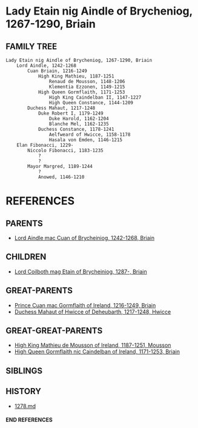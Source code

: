 # Lady Etain nig Aindle of Brycheniog, 1267-1290, Briain

## FAMILY TREE
```
Lady Etain nig Aindle of Brycheniog, 1267-1290, Briain
    Lord Aindle, 1242-1268
        Cuan Briain, 1216-1249
            High King Mathieu, 1187-1251
                Renaud de Mousson, 1148-1206
                Klementia Ezzonen, 1149-1215
            High Queen Gormflaith, 1171-1253
                High King Caindelban II, 1147-1227
                High Queen Constance, 1144-1209
        Duchess Mahaut, 1217-1248
            Duke Robert I, 1179-1249    
                Duke Harold, 1162-1204
                Blanche Mel, 1162-1235
            Duchess Constance, 1178-1241
                Aelfweard of Hwicce, 1158-1178
                Hasala von Emden, 1146-1215
    Elan Fibonacci, 1229-
        Niccolo Fibonacci, 1183-1235
            ?
            ?
        Mayor Margred, 1189-1244
            ?
            Anowed, 1146-1210
```


# REFERENCES

## PARENTS 
* [Lord Aindle mac Cuan of Brycheiniog, 1242-1268, Briain](aindle_mac_cuan_1242.md)

## CHILDREN 
* [Lord Coilboth mag Etain of Brycheiniog, 1287-, Briain](coilboth_mag_etain_1287.md)

## GREAT-PARENTS 
* [Prince Cuan mac Gormflaith of Ireland, 1216-1249, Briain](cuan_mac_gormflaith_1216.md)
* [Duchess Mahaut of Hwicce of Deheubarth, 1217-1248, Hwicce](mahaut_of_hwicce_1217.md)

## GREAT-GREAT-PARENTS 
* [High King Mathieu de Mousson of Ireland, 1187-1251, Mousson](mathieu_de_mousson_1187.md)
* [High Queen Gormflaith nic Caindelban of Ireland, 1171-1253, Briain](gormflaith_nic_caindelban_1171.md)
## SIBLINGS

 
## HISTORY
* [1278.md](../h/1278.md)

#### END REFERENCES
